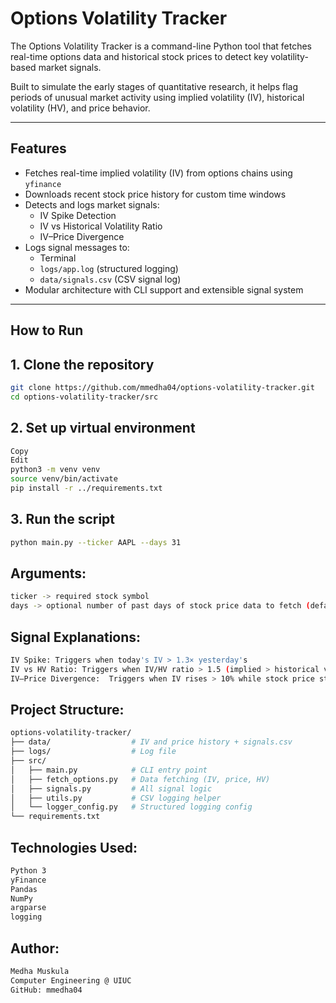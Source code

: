# Options Volatility Tracker

The Options Volatility Tracker is a command-line Python tool that fetches real-time options data and historical stock prices to detect key volatility-based market signals.

Built to simulate the early stages of quantitative research, it helps flag periods of unusual market activity using implied volatility (IV), historical volatility (HV), and price behavior.

---

## Features

- Fetches real-time implied volatility (IV) from options chains using `yfinance`
- Downloads recent stock price history for custom time windows
- Detects and logs market signals:
  - IV Spike Detection
  - IV vs Historical Volatility Ratio
  - IV–Price Divergence
- Logs signal messages to:
  - Terminal
  - `logs/app.log` (structured logging)
  - `data/signals.csv` (CSV signal log)
- Modular architecture with CLI support and extensible signal system

---

## How to Run

## 1. Clone the repository

```bash
git clone https://github.com/mmedha04/options-volatility-tracker.git
cd options-volatility-tracker/src
```


## 2. Set up virtual environment
```bash
Copy
Edit
python3 -m venv venv
source venv/bin/activate
pip install -r ../requirements.txt
```
   

## 3. Run the script
```bash
python main.py --ticker AAPL --days 31 
```


## Arguments:
```bash
ticker -> required stock symbol
days -> optional number of past days of stock price data to fetch (default 31)
```

## Signal Explanations:
```bash
IV Spike: Triggers when today's IV > 1.3× yesterday's
IV vs HV Ratio: Triggers when IV/HV ratio > 1.5 (implied > historical vol)
IV–Price Divergence:  Triggers when IV rises > 10% while stock price stays flat or drops
```


## Project Structure:
```bash
options-volatility-tracker/
├── data/                  # IV and price history + signals.csv
├── logs/                  # Log file
├── src/
│   ├── main.py            # CLI entry point
│   ├── fetch_options.py   # Data fetching (IV, price, HV)
│   ├── signals.py         # All signal logic
│   ├── utils.py           # CSV logging helper
│   └── logger_config.py   # Structured logging config
└── requirements.txt
```

## Technologies Used:
```bash
Python 3
yFinance
Pandas
NumPy
argparse
logging
```

## Author:
```bash
Medha Muskula
Computer Engineering @ UIUC
GitHub: mmedha04
